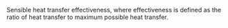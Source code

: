 Sensible heat transfer effectiveness, where effectiveness is defined as the ratio of heat transfer to maximum possible heat transfer.
